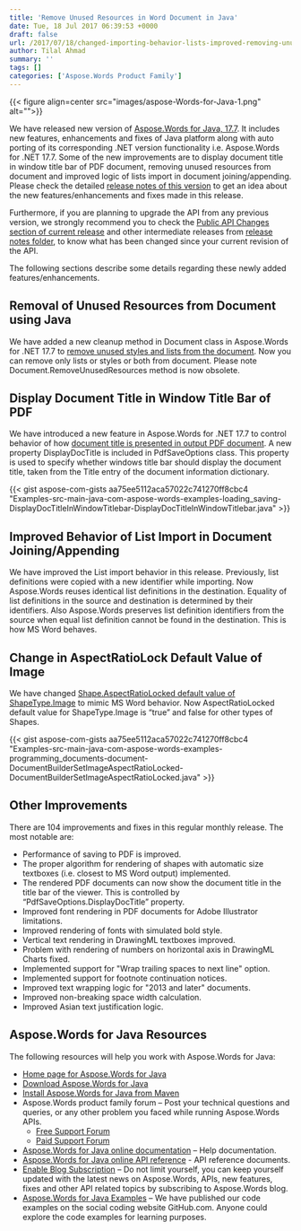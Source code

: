 ```yaml
---
title: 'Remove Unused Resources in Word Document in Java'
date: Tue, 18 Jul 2017 06:39:53 +0000
draft: false
url: /2017/07/18/changed-importing-behavior-lists-improved-removing-unused-resources-document-aspose.words-java-17.7/
author: Tilal Ahmad
summary: ''
tags: []
categories: ['Aspose.Words Product Family']
---
```




{{< figure align=center src="images/aspose-Words-for-Java-1.png" alt="">}}


We have released new version of [Aspose.Words for Java, 17.7][1]. It includes new features, enhancements and fixes of Java platform along with auto porting of its corresponding .NET version functionality i.e. Aspose.Words for .NET 17.7. Some of the new improvements are to display document title in window title bar of PDF document, removing unused resources from document and improved logic of lists import in document joining/appending. Please check the detailed [release notes of this version][2] to get an idea about the new features/enhancements and fixes made in this release.

Furthermore, if you are planning to upgrade the API from any previous version, we strongly recommend you to check the [Public API Changes section of current release][3] and other intermediate releases from [release notes folder][4], to know what has been changed since your current revision of the API.

The following sections describe some details regarding these newly added features/enhancements.

## Removal of Unused Resources from Document using Java

We have added a new cleanup method in Document class in Aspose.Words for .NET 17.7 to [remove unused styles and lists from the document][5]. Now you can remove only lists or styles or both from document. Please note Document.RemoveUnusedResources method is now obsolete.



## Display Document Title in Window Title Bar of PDF

We have introduced a new feature in Aspose.Words for .NET 17.7 to control behavior of how [document title is presented in output PDF document][6]. A new property DisplayDocTitle is included in PdfSaveOptions class. This property is used to specify whether windows title bar should display the document title, taken from the Title entry of the document information dictionary.

{{< gist aspose-com-gists aa75ee5112aca57022c741270ff8cbc4 "Examples-src-main-java-com-aspose-words-examples-loading_saving-DisplayDocTitleInWindowTitlebar-DisplayDocTitleInWindowTitlebar.java" >}}

## Improved Behavior of List Import in Document Joining/Appending

We have improved the List import behavior in this release. Previously, list definitions were copied with a new identifier while importing. Now Aspose.Words reuses identical list definitions in the destination. Equality of list definitions in the source and destination is determined by their identifiers. Also Aspose.Words preserves list definition identifiers from the source when equal list definition cannot be found in the destination. This is how MS Word behaves.

## Change in AspectRatioLock Default Value of Image

We have changed [Shape.AspectRatioLocked default value of ShapeType.Image][7] to mimic MS Word behavior. Now AspectRatioLocked default value for ShapeType.Image is “true” and false for other types of Shapes.

{{< gist aspose-com-gists aa75ee5112aca57022c741270ff8cbc4 "Examples-src-main-java-com-aspose-words-examples-programming_documents-document-DocumentBuilderSetImageAspectRatioLocked-DocumentBuilderSetImageAspectRatioLocked.java" >}}

## Other Improvements

There are 104 improvements and fixes in this regular monthly release. The most notable are:

*   Performance of saving to PDF is improved.
*   The proper algorithm for rendering of shapes with automatic size textboxes (i.e. closest to MS Word output) implemented.
*   The rendered PDF documents can now show the document title in the title bar of the viewer. This is controlled by “PdfSaveOptions.DisplayDocTitle” property.
*   Improved font rendering in PDF documents for Adobe Illustrator limitations.
*   Improved rendering of fonts with simulated bold style.
*   Vertical text rendering in DrawingML textboxes improved.
*   Problem with rendering of numbers on horizontal axis in DrawingML Charts fixed.
*   Implemented support for "Wrap trailing spaces to next line" option.
*   Implemented support for footnote continuation notices.
*   Improved text wrapping logic for "2013 and later" documents.
*   Improved non-breaking space width calculation.
*   Improved Asian text justification logic.

## Aspose.Words for Java Resources

The following resources will help you work with Aspose.Words for Java:

*   [Home page for Aspose.Words for Java][8]
*   [Download Aspose.Words for Java][9]
*   [Install Aspose.Words for Java from Maven][10]
*   Aspose.Words product family forum – Post your technical questions and queries, or any other problem you faced while running Aspose.Words APIs.
    *   [Free Support Forum][11]
    *   [Paid Support Forum][12]
*   [Aspose.Words for Java online documentation][13] – Help documentation.
*   [Aspose.Words for Java online API reference][14] - API reference documents.
*   [Enable Blog Subscription][15] – Do not limit yourself, you can keep yourself updated with the latest news on Aspose.Words, APIs, new features, fixes and other API related topics by subscribing to Aspose.Words blog.
*   [Aspose.Words for Java Examples][16] – We have published our code examples on the social coding website GitHub.com. Anyone could explore the code examples for learning purposes.




[1]: https://downloads.aspose.com/words/java/new-releases/aspose.words-for-java-17.7/
[2]: https://docs.aspose.com/display/wordsjava/Aspose.Words+for+Java+17.7+Release+Notes
[3]: https://docs.aspose.com/display/wordsjava/Aspose.Words+for+Java+17.7+Release+Notes
[4]: https://docs.aspose.com/display/wordsjava/Release+Notes
[5]: https://docs.aspose.com/display/wordsjava/Working+with+Document#WorkingwithDocument-RemoveUnusedStylesandListsfromDocument
[6]: https://docs.aspose.com/display/wordsjava/Working+with+Document#WorkingwithDocument-DisplaytheDocumentTitleinWindowTitlebarofPDFdocument
[7]: https://docs.aspose.com/display/wordsjava/Working+with+Images#WorkingwithImages-LockAspectRatioofImage
[8]: https://www.aspose.com/products/words/java
[9]: https://downloads.aspose.com/words/java
[10]: http://maven.aspose.com/repository/simple/ext-release-local/com/aspose/aspose-words/
[11]: https://forum.aspose.com/c/words
[12]: https://helpdesk.aspose.com/
[13]: https://docs.aspose.com/display/wordsjava/Home
[14]: https://apireference.aspose.com/java/words
[15]: https://blog.aspose.com/category/aspose-products/aspose-words-product-family/
[16]: https://github.com/aspose-words/Aspose.Words-for-Java




